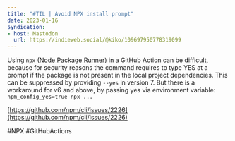 ```yaml
---
title: "#TIL | Avoid NPX install prompt"
date: 2023-01-16
syndication: 
- host: Mastodon
  url: https://indieweb.social/@kiko/109697950778319099
---
```


Using `npx` ([Node Package Runner](https://docs.npmjs.com/cli/v7/commands/npx)) in a GitHub Action can be difficult, because for security reasons the command requires to type YES at a prompt if the package is not present in the local project dependencies. This can be suppressed by providing `--yes` in version 7. But there is a workaround for v6 and above, by passing yes via environment variable: `npm_config_yes=true npx ...`

[https://github.com/npm/cli/issues/2226](https://github.com/npm/cli/issues/2226)

#NPX #GitHubActions
